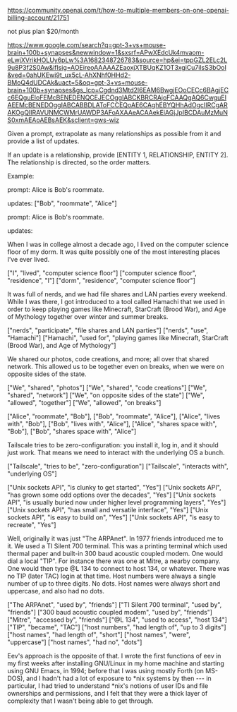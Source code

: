 


https://community.openai.com/t/how-to-multiple-members-on-one-openai-billing-account/21751

not plus plan $20/month



https://www.google.com/search?q=gpt-3+vs+mouse-brain+100b+synapses&newwindow=1&sxsrf=APwXEdcUk4mvaom-eLwjXVrikHOLUy6pLw%3A1682348726783&source=hp&ei=tppGZL2ELc2L9u8P3f2S0Aw&iflsig=AOEireoAAAAAZEaoxjXTBUqKZ1OT3xgiCu7ilsS3bOoI&ved=0ahUKEwi9t_ux5cL-AhXNhf0HHd2-BMoQ4dUDCAk&uact=5&oq=gpt-3+vs+mouse-brain+100b+synapses&gs_lcp=Cgdnd3Mtd2l6EAM6BwgjEOoCECc6BAgjECc6EQguEIoFEMcBENEDENQCEJECOggIABCKBRCRAjoFCAAQgAQ6CwguEIAEEMcBENEDOggIABCABBDLAToFCCEQoAE6CAghEBYQHhAdOgcIIRCgARAKOgQIIRAVUNMCWMrUAWDP3AFoAXAAeACAAekEiAGjJpIBCDAuMzMuNS0xmAEAoAEBsAEK&sclient=gws-wiz





Given a prompt, extrapolate as many relationships as possible from it and provide a list of updates.

If an update is a relationship, provide [ENTITY 1, RELATIONSHIP, ENTITY 2]. The relationship is directed, so the order matters.

Example:

prompt:
Alice is Bob's roommate.

updates:
["Bob", "roommate", "Alice"]

prompt:
Alice is Bob's roommate.

updates:



When I was in college almost a decade ago, I lived on the computer science floor of my dorm. It was quite possibly one of the most interesting places I’ve ever lived.

["I", "lived", "computer science floor"]
["computer science floor", "residence", "I"]
["dorm", "residence", "computer science floor"]

 It was full of nerds, and we had file shares and LAN parties every weekend. While I was there, I got introduced to a tool called Hamachi that we used in order to keep playing games like Minecraft, StarCraft (Brood War), and Age of Mythology together over winter and summer breaks.


["nerds", "participate", "file shares and LAN parties"]
["nerds", "use", "Hamachi"]
["Hamachi", "used for", "playing games like Minecraft, StarCraft (Brood War), and Age of Mythology"]

 We shared our photos, code creations, and more; all over that shared network. This allowed us to be together even on breaks, when we were on opposite sides of the state.


["We", "shared", "photos"]
["We", "shared", "code creations"]
["We", "shared", "network"]
["We", "on opposite sides of the state"]
["We", "allowed", "together"]
["We", "allowed", "on breaks"]




["Alice", "roommate", "Bob"],
["Bob", "roommate", "Alice"],
["Alice", "lives with", "Bob"],
["Bob", "lives with", "Alice"],
["Alice", "shares space with", "Bob"],
["Bob", "shares space with", "Alice"]







Tailscale tries to be zero-configuration: you install it, log in, and it should just work. That means we need to interact with the underlying OS a bunch.




["Tailscale", "tries to be", "zero-configuration"]
["Tailscale", "interacts with", "underlying OS"]



["Unix sockets API", "is clunky to get started", "Yes"]
["Unix sockets API", "has grown some odd options over the decades", "Yes"]
["Unix sockets API", "is usually buried now under higher level programming layers", "Yes"]
["Unix sockets API", "has small and versatile interface", "Yes"]
["Unix sockets API", "is easy to build on", "Yes"]
["Unix sockets API", "is easy to recreate", "Yes"]





Well, originally it was just "The ARPAnet". In 1977 friends introduced me to it. We used a TI Silent 700 terminal. This was a printing terminal which used thermal paper and built-in 300 baud acoustic coupled modem. One would dial a local "TIP". For instance there was one at Mitre, a nearby company. One would then type @L 134 to connect to host 134, or whatever. There was no TIP (later TAC) login at that time. Host numbers were always a single number of up to three digits. No dots. Host names were always short and uppercase, and also had no dots.



["The ARPAnet", "used by", "friends"]
["TI Silent 700 terminal", "used by", "friends"]
["300 baud acoustic coupled modem", "used by", "friends"]
["Mitre", "accessed by", "friends"]
["@L 134", "used to access", "host 134"]
["TIP", "became", "TAC"]
["host numbers", "had length of", "up to 3 digits"]
["host names", "had length of", "short"]
["host names", "were", "uppercase"]
["host names", "had no", "dots"]


Eev's approach is the opposite of that. I wrote the first functions of eev in my first weeks after installing GNU/Linux in my home machine and starting using GNU Emacs, in 1994; before that I was using mostly Forth (on MS-DOS), and I hadn't had a lot of exposure to *nix systems by then --- in particular, I had tried to understand *nix's notions of user IDs and file ownerships and permissions, and I felt that they were a thick layer of complexity that I wasn't being able to get through.



















